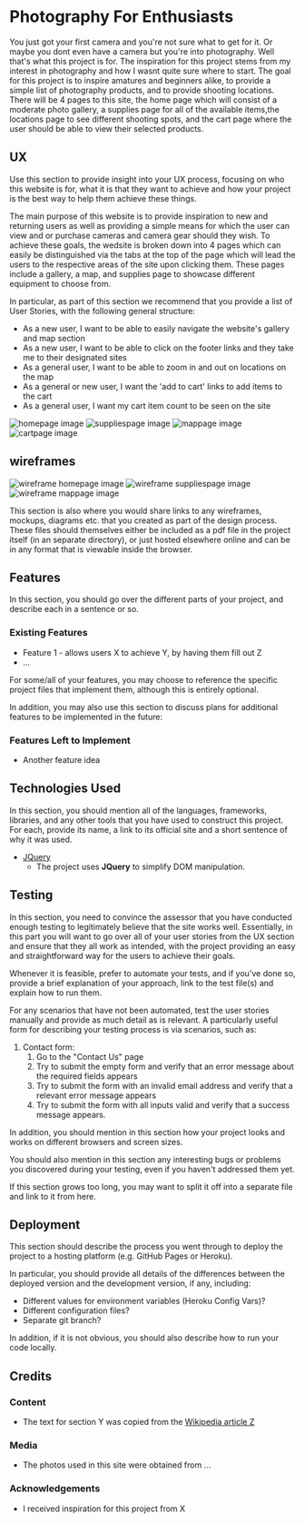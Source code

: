 # Photography For Enthusiasts

You just got your first camera and you're not sure what to get for it. Or maybe you dont even have a camera but you're
into photography. Well that's what this project is for. The inspiration for this project stems from my interest in photography
and how I wasnt quite sure where to start. The goal for this project is to inspire amatures and beginners alike, to provide a 
simple list of photography products, and to provide shooting locations. There will be 4 pages to this site, the home page which will consist of 
a moderate photo gallery, a supplies page for all of the available items,the locations page to see different shooting spots, and the cart page 
where the user should be able to view their selected products.


 
## UX
 
Use this section to provide insight into your UX process, focusing on who this website is for, what it is that they want to achieve and how 
your project is the best way to help them achieve these things.

The main purpose of this website is to provide inspiration to new and returning users as well as providing a simple 
means for which the user can view and or purchase cameras and camera gear should they wish. To achieve these goals, the wedsite
is broken down into 4 pages which can easily be distinguished via the tabs at the top of the page which will lead the users to
the respective areas of the site upon clicking them. These pages include a gallery, a map, and supplies page to showcase different 
equipment to choose from.  


In particular, as part of this section we recommend that you provide a list of User Stories, with the following general structure:
- As a new user, I want to be able to easily navigate the website's gallery and map section
- As a new user, I want to be able to click on the footer links and they take me to their designated sites
- As a general user, I want to be able to zoom in and out on locations on the map
- As a general or new user, I want the 'add to cart' links to add items to the cart
- As a general user, I want my cart item count to be seen on the site

![homepage image](https://raw.github.com/Alonta34/photographyForEnthusiasts/master/assets/images/home-page.png)
![suppliespage image](https://raw.github.com/Alonta34/photographyForEnthusiasts/master/assets/images/supplies-page.png)
![mappage image](https://raw.github.com/Alonta34/photographyForEnthusiasts/master/assets/images/map-page.png)
![cartpage image](https://raw.github.com/Alonta34/photographyForEnthusiasts/master/assets/images/cart-page.png)



## wireframes
![wireframe homepage image](https://raw.github.com/Alonta34/photographyForEnthusiasts/master/assets/images/wireframe-home-page.png)
![wireframe suppliespage image](https://raw.github.com/Alonta34/photographyForEnthusiasts/master/assets/images/wireframe-supplies-page.png)
![wireframe mappage image](https://raw.github.com/Alonta34/photographyForEnthusiasts/master/assets/images/wireframe-map-page.png)




This section is also where you would share links to any wireframes, mockups, diagrams etc. that you created as part of the design process. These files should themselves either be included as a pdf file in the project itself (in an separate directory), or just hosted elsewhere online and can be in any format that is viewable inside the browser.

## Features

In this section, you should go over the different parts of your project, and describe each in a sentence or so.
 
### Existing Features
- Feature 1 - allows users X to achieve Y, by having them fill out Z
- ...

For some/all of your features, you may choose to reference the specific project files that implement them, although this is entirely optional.

In addition, you may also use this section to discuss plans for additional features to be implemented in the future:

### Features Left to Implement
- Another feature idea

## Technologies Used

In this section, you should mention all of the languages, frameworks, libraries, and any other tools that you have used to construct this project. For each, provide its name, a link to its official site and a short sentence of why it was used.

- [JQuery](https://jquery.com)
    - The project uses **JQuery** to simplify DOM manipulation.


## Testing

In this section, you need to convince the assessor that you have conducted enough testing to legitimately believe that the site works well. Essentially, in this part you will want to go over all of your user stories from the UX section and ensure that they all work as intended, with the project providing an easy and straightforward way for the users to achieve their goals.

Whenever it is feasible, prefer to automate your tests, and if you've done so, provide a brief explanation of your approach, link to the test file(s) and explain how to run them.

For any scenarios that have not been automated, test the user stories manually and provide as much detail as is relevant. A particularly useful form for describing your testing process is via scenarios, such as:

1. Contact form:
    1. Go to the "Contact Us" page
    2. Try to submit the empty form and verify that an error message about the required fields appears
    3. Try to submit the form with an invalid email address and verify that a relevant error message appears
    4. Try to submit the form with all inputs valid and verify that a success message appears.

In addition, you should mention in this section how your project looks and works on different browsers and screen sizes.

You should also mention in this section any interesting bugs or problems you discovered during your testing, even if you haven't addressed them yet.

If this section grows too long, you may want to split it off into a separate file and link to it from here.

## Deployment

This section should describe the process you went through to deploy the project to a hosting platform (e.g. GitHub Pages or Heroku).

In particular, you should provide all details of the differences between the deployed version and the development version, if any, including:
- Different values for environment variables (Heroku Config Vars)?
- Different configuration files?
- Separate git branch?

In addition, if it is not obvious, you should also describe how to run your code locally.


## Credits

### Content
- The text for section Y was copied from the [Wikipedia article Z](https://en.wikipedia.org/wiki/Z)

### Media
- The photos used in this site were obtained from ...

### Acknowledgements

- I received inspiration for this project from X
